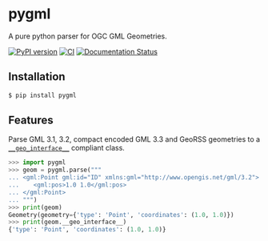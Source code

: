# pygml

A pure python parser for OGC GML Geometries.

[![PyPI version](https://badge.fury.io/py/pygml.svg)](https://badge.fury.io/py/pygml)
[![CI](https://github.com/geopython/pygml/actions/workflows/test.yaml/badge.svg)](https://github.com/geopython/pygml/actions/workflows/test.yaml)
[![Documentation Status](https://readthedocs.org/projects/pygml/badge/?version=latest)](https://pygml.readthedocs.io/en/latest/?badge=latest)

## Installation

```bash
$ pip install pygml
```

## Features

Parse GML 3.1, 3.2, compact encoded GML 3.3 and GeoRSS geometries to a [`__geo_interface__`](https://gist.github.com/sgillies/2217756) compliant class.


```python
>>> import pygml
>>> geom = pygml.parse("""
... <gml:Point gml:id="ID" xmlns:gml="http://www.opengis.net/gml/3.2">
...    <gml:pos>1.0 1.0</gml:pos>
... </gml:Point>
... """)
>>> print(geom)
Geometry(geometry={'type': 'Point', 'coordinates': (1.0, 1.0)})
>>> print(geom.__geo_interface__)
{'type': 'Point', 'coordinates': (1.0, 1.0)}
```
